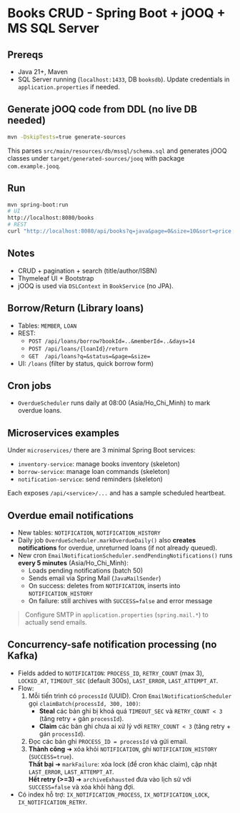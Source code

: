 # Books CRUD - Spring Boot + jOOQ + MS SQL Server

## Prereqs
- Java 21+, Maven
- SQL Server running (`localhost:1433`, DB `booksdb`). Update credentials in `application.properties` if needed.

## Generate jOOQ code from DDL (no live DB needed)
```bash
mvn -DskipTests=true generate-sources
```
This parses `src/main/resources/db/mssql/schema.sql` and generates jOOQ classes under `target/generated-sources/jooq` with package `com.example.jooq`.

## Run
```bash
mvn spring-boot:run
# UI
http://localhost:8080/books
# REST
curl "http://localhost:8080/api/books?q=java&page=0&size=10&sort=price,desc"
```

## Notes
- CRUD + pagination + search (title/author/ISBN)
- Thymeleaf UI + Bootstrap
- jOOQ is used via `DSLContext` in `BookService` (no JPA).


## Borrow/Return (Library loans)
- Tables: `MEMBER`, `LOAN`
- REST:
  - `POST /api/loans/borrow?bookId=..&memberId=..&days=14`
  - `POST /api/loans/{loanId}/return`
  - `GET  /api/loans?q=&status=&page=&size=`
- UI: `/loans` (filter by status, quick borrow form)

## Cron jobs
- `OverdueScheduler` runs daily at 08:00 (Asia/Ho_Chi_Minh) to mark overdue loans.

## Microservices examples
Under `microservices/` there are 3 minimal Spring Boot services:
- `inventory-service`: manage books inventory (skeleton)
- `borrow-service`: manage loan commands (skeleton)
- `notification-service`: send reminders (skeleton)

Each exposes `/api/<service>/...` and has a sample scheduled heartbeat.


## Overdue email notifications
- New tables: `NOTIFICATION`, `NOTIFICATION_HISTORY`
- Daily job `OverdueScheduler.markOverdueDaily()` also **creates notifications** for overdue, unreturned loans (if not already queued).
- New cron `EmailNotificationScheduler.sendPendingNotifications()` runs **every 5 minutes** (Asia/Ho_Chi_Minh):
  - Loads pending notifications (batch 50)
  - Sends email via Spring Mail (`JavaMailSender`)
  - On success: deletes from `NOTIFICATION`, inserts into `NOTIFICATION_HISTORY`
  - On failure: still archives with `SUCCESS=false` and error message

> Configure SMTP in `application.properties` (`spring.mail.*`) to actually send emails.


## Concurrency-safe notification processing (no Kafka)
- Fields added to `NOTIFICATION`: `PROCESS_ID`, `RETRY_COUNT` (max 3), `LOCKED_AT`, `TIMEOUT_SEC` (default 300s), `LAST_ERROR`, `LAST_ATTEMPT_AT`.
- Flow:
  1. Mỗi tiến trình có `processId` (UUID). Cron `EmailNotificationScheduler` gọi `claimBatch(processId, 300, 100)`:
     - **Steal** các bản ghi bị khoá quá `TIMEOUT_SEC` và `RETRY_COUNT < 3` (tăng retry + gán `processId`).
     - **Claim** các bản ghi chưa ai xử lý với `RETRY_COUNT < 3` (tăng retry + gán `processId`).
  2. Đọc các bản ghi `PROCESS_ID = processId` và gửi email.
  3. **Thành công** ➜ xóa khỏi `NOTIFICATION`, ghi `NOTIFICATION_HISTORY` (`SUCCESS=true`).  
     **Thất bại** ➜ `markFailure`: xóa lock (để cron khác claim), cập nhật `LAST_ERROR`, `LAST_ATTEMPT_AT`.  
     **Hết retry (>=3)** ➜ `archiveExhausted` đưa vào lịch sử với `SUCCESS=false` và xóa khỏi hàng đợi.
- Có index hỗ trợ: `IX_NOTIFICATION_PROCESS`, `IX_NOTIFICATION_LOCK`, `IX_NOTIFICATION_RETRY`.
